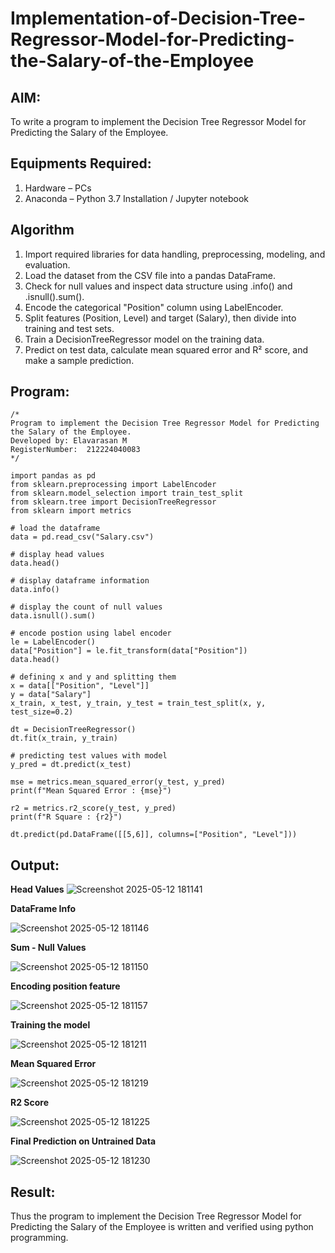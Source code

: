 # Implementation-of-Decision-Tree-Regressor-Model-for-Predicting-the-Salary-of-the-Employee

## AIM:
To write a program to implement the Decision Tree Regressor Model for Predicting the Salary of the Employee.

## Equipments Required:
1. Hardware – PCs
2. Anaconda – Python 3.7 Installation / Jupyter notebook

## Algorithm
1. Import required libraries for data handling, preprocessing, modeling, and evaluation.
2. Load the dataset from the CSV file into a pandas DataFrame.
3. Check for null values and inspect data structure using .info() and .isnull().sum().
4. Encode the categorical "Position" column using LabelEncoder.
5. Split features (Position, Level) and target (Salary), then divide into training and test sets.
6. Train a DecisionTreeRegressor model on the training data.
7. Predict on test data, calculate mean squared error and R² score, and make a sample prediction.
## Program:
```
/*
Program to implement the Decision Tree Regressor Model for Predicting the Salary of the Employee.
Developed by: Elavarasan M
RegisterNumber:  212224040083
*/
```
```
import pandas as pd
from sklearn.preprocessing import LabelEncoder
from sklearn.model_selection import train_test_split
from sklearn.tree import DecisionTreeRegressor
from sklearn import metrics
```
```
# load the dataframe
data = pd.read_csv("Salary.csv")
```
```
# display head values
data.head()
```
```
# display dataframe information
data.info()
```
```
# display the count of null values
data.isnull().sum()
```
```
# encode postion using label encoder
le = LabelEncoder()
data["Position"] = le.fit_transform(data["Position"])
data.head()
```
```
# defining x and y and splitting them
x = data[["Position", "Level"]]
y = data["Salary"]
x_train, x_test, y_train, y_test = train_test_split(x, y, test_size=0.2)
```
```
dt = DecisionTreeRegressor()
dt.fit(x_train, y_train)
```
```
# predicting test values with model
y_pred = dt.predict(x_test)
```
```
mse = metrics.mean_squared_error(y_test, y_pred)
print(f"Mean Squared Error : {mse}")
```
```
r2 = metrics.r2_score(y_test, y_pred)
print(f"R Square : {r2}")
```
```
dt.predict(pd.DataFrame([[5,6]], columns=["Position", "Level"]))
```

## Output:

**Head Values**
![Screenshot 2025-05-12 181141](https://github.com/user-attachments/assets/8ab7b5e8-8629-4307-bc22-442333ca09e6)

**DataFrame Info**

![Screenshot 2025-05-12 181146](https://github.com/user-attachments/assets/0ba175f2-3b75-4987-863a-7aa381ddf408)

**Sum - Null Values**

![Screenshot 2025-05-12 181150](https://github.com/user-attachments/assets/1ca53118-d3bc-45b8-ab6c-264401c2e7b8)

**Encoding position feature**

![Screenshot 2025-05-12 181157](https://github.com/user-attachments/assets/bba7a0d9-acf4-43bc-a9ac-3786184be3f3)

**Training the model**

![Screenshot 2025-05-12 181211](https://github.com/user-attachments/assets/2013bd39-a609-4ca3-a521-75ac1b69d587)

**Mean Squared Error**

![Screenshot 2025-05-12 181219](https://github.com/user-attachments/assets/1ce4f60a-cf3d-462d-8455-dd4a8b4035de)

**R2 Score**

![Screenshot 2025-05-12 181225](https://github.com/user-attachments/assets/78d467e3-d966-489d-b8c9-9a74631d2ded)

**Final Prediction on Untrained Data**

![Screenshot 2025-05-12 181230](https://github.com/user-attachments/assets/c7781d0e-f2f6-41f0-a2a6-8453d3c06fac)

## Result:
Thus the program to implement the Decision Tree Regressor Model for Predicting the Salary of the Employee is written and verified using python programming.
